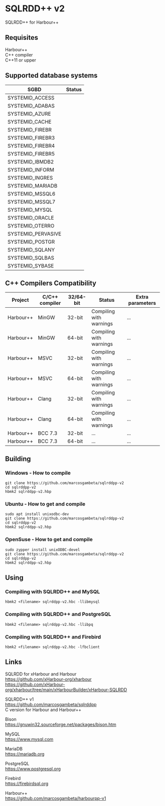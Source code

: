 # SQLRDD++ v2

SQLRDD++ for Harbour++

## Requisites

Harbour++  
C++ compiler  
C++11 or upper  

## Supported database systems

| SGBD               | Status         |
| ------------------ | -------------- |
| SYSTEMID_ACCESS    |                |
| SYSTEMID_ADABAS    |                |
| SYSTEMID_AZURE     |                |
| SYSTEMID_CACHE     |                |
| SYSTEMID_FIREBR    |                |
| SYSTEMID_FIREBR3   |                |
| SYSTEMID_FIREBR4   |                |
| SYSTEMID_FIREBR5   |                |
| SYSTEMID_IBMDB2    |                |
| SYSTEMID_INFORM    |                |
| SYSTEMID_INGRES    |                |
| SYSTEMID_MARIADB   |                |
| SYSTEMID_MSSQL6    |                |
| SYSTEMID_MSSQL7    |                |
| SYSTEMID_MYSQL     |                |
| SYSTEMID_ORACLE    |                |
| SYSTEMID_OTERRO    |                |
| SYSTEMID_PERVASIVE |                |
| SYSTEMID_POSTGR    |                |
| SYSTEMID_SQLANY    |                |
| SYSTEMID_SQLBAS    |                |
| SYSTEMID_SYBASE    |                |

## C++ Compilers Compatibility

| Project   | C/C++ compiler   | 32/64-bit | Status                  | Extra parameters    |
| --------- | ---------------- | --------- | ----------------------- | ------------------- |
| Harbour++ | MinGW            | 32-bit    | Compiling with warnings | ...                 |
| Harbour++ | MinGW            | 64-bit    | Compiling with warnings | ...                 |
| Harbour++ | MSVC             | 32-bit    | Compiling with warnings | ...                 |
| Harbour++ | MSVC             | 64-bit    | Compiling with warnings | ...                 |
| Harbour++ | Clang            | 32-bit    | Compiling with warnings | ...                 |
| Harbour++ | Clang            | 64-bit    | Compiling with warnings | ...                 |
| Harbour++ | BCC 7.3          | 32-bit    | ...                     | ...                 |
| Harbour++ | BCC 7.3          | 64-bit    | ...                     | ...                 |

## Building

### Windows - How to compile
```Batch
git clone https://github.com/marcosgambeta/sqlrddpp-v2
cd sqlrddpp-v2
hbmk2 sqlrddpp-v2.hbp
```

### Ubuntu - How to get and compile
```Batch
sudo apt install unixodbc-dev
git clone https://github.com/marcosgambeta/sqlrddpp-v2
cd sqlrddpp-v2
hbmk2 sqlrddpp-v2.hbp
```

### OpenSuse - How to get and compile
```Batch
sudo zypper install unixODBC-devel
git clone https://github.com/marcosgambeta/sqlrddpp-v2
cd sqlrddpp-v2
hbmk2 sqlrddpp-v2.hbp
```

## Using

### Compiling with SQLRDD++ and MySQL
```Batch
hbmk2 <filename> sqlrddpp-v2.hbc -llibmysql
```

### Compiling with SQLRDD++ and PostgreSQL
```Batch
hbmk2 <filename> sqlrddpp-v2.hbc -llibpq
```

### Compiling with SQLRDD++ and Firebird
```Batch
hbmk2 <filename> sqlrddpp-v2.hbc -lfbclient
```

## Links

SQLRDD for xHarbour and Harbour  
https://github.com/xHarbour-org/xharbour  
https://github.com/xHarbour-org/xharbour/tree/main/xHarbourBuilder/xHarbour-SQLRDD  

SQLRDD++ v1  
https://github.com/marcosgambeta/sqlrddpp  
C version for Harbour and Harbour++

Bison  
https://gnuwin32.sourceforge.net/packages/bison.htm  

MySQL  
https://www.mysql.com  

MariaDB  
https://mariadb.org  

PostgreSQL  
https://www.postgresql.org  

Firebird  
https://firebirdsql.org  

Harbour++  
https://github.com/marcosgambeta/harbourpp-v1  
